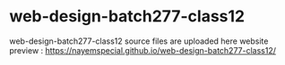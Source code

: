 # web-design-batch277-class12
web-design-batch277-class12 source files are uploaded here
website preview : https://nayemspecial.github.io/web-design-batch277-class12/
